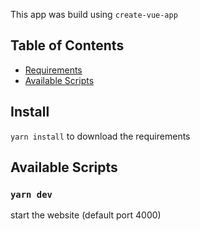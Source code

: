This app was build using `create-vue-app`

## Table of Contents
- [Requirements](#install)
- [Available Scripts](#available-scripts)

## Install

`yarn install` to download the requirements



## Available Scripts

### `yarn dev`
start the website (default port 4000)

